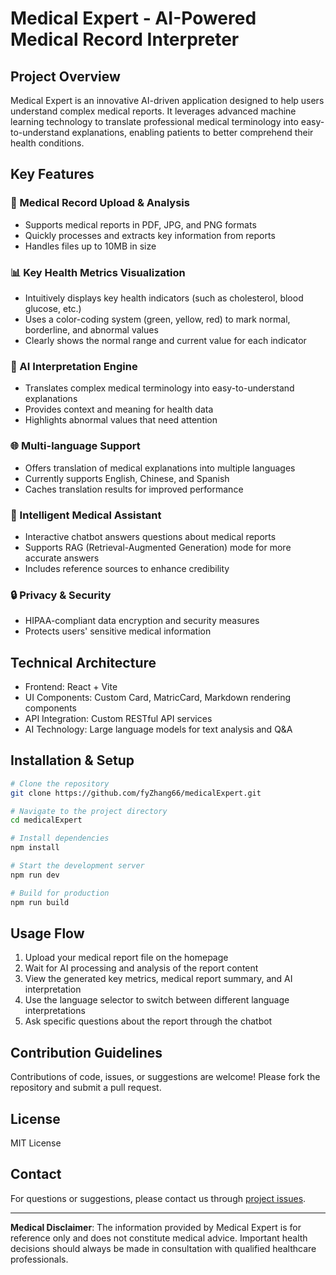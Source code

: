 # Medical Expert - AI-Powered Medical Record Interpreter

## Project Overview

Medical Expert is an innovative AI-driven application designed to help users understand complex medical reports. It leverages advanced machine learning technology to translate professional medical terminology into easy-to-understand explanations, enabling patients to better comprehend their health conditions.

## Key Features

### 📄 Medical Record Upload & Analysis
- Supports medical reports in PDF, JPG, and PNG formats
- Quickly processes and extracts key information from reports
- Handles files up to 10MB in size

### 📊 Key Health Metrics Visualization
- Intuitively displays key health indicators (such as cholesterol, blood glucose, etc.)
- Uses a color-coding system (green, yellow, red) to mark normal, borderline, and abnormal values
- Clearly shows the normal range and current value for each indicator

### 📝 AI Interpretation Engine
- Translates complex medical terminology into easy-to-understand explanations
- Provides context and meaning for health data
- Highlights abnormal values that need attention

### 🌐 Multi-language Support
- Offers translation of medical explanations into multiple languages
- Currently supports English, Chinese, and Spanish
- Caches translation results for improved performance

### 💬 Intelligent Medical Assistant
- Interactive chatbot answers questions about medical reports
- Supports RAG (Retrieval-Augmented Generation) mode for more accurate answers
- Includes reference sources to enhance credibility

### 🔒 Privacy & Security
- HIPAA-compliant data encryption and security measures
- Protects users' sensitive medical information

## Technical Architecture

- Frontend: React + Vite
- UI Components: Custom Card, MatricCard, Markdown rendering components
- API Integration: Custom RESTful API services
- AI Technology: Large language models for text analysis and Q&A

## Installation & Setup

```bash
# Clone the repository
git clone https://github.com/fyZhang66/medicalExpert.git

# Navigate to the project directory
cd medicalExpert

# Install dependencies
npm install

# Start the development server
npm run dev

# Build for production
npm run build
```

## Usage Flow

1. Upload your medical report file on the homepage
2. Wait for AI processing and analysis of the report content
3. View the generated key metrics, medical report summary, and AI interpretation
4. Use the language selector to switch between different language interpretations
5. Ask specific questions about the report through the chatbot

## Contribution Guidelines

Contributions of code, issues, or suggestions are welcome! Please fork the repository and submit a pull request.

## License

MIT License

## Contact

For questions or suggestions, please contact us through [project issues](https://github.com/yourusername/medicalExpert/issues).

---

**Medical Disclaimer**: The information provided by Medical Expert is for reference only and does not constitute medical advice. Important health decisions should always be made in consultation with qualified healthcare professionals.